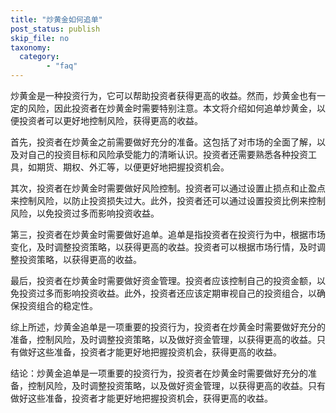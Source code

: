 ```yaml
---
title: "炒黄金如何追单"
post_status: publish
skip_file: no
taxonomy:
  category:
        - "faq"
---
```


炒黄金是一种投资行为，它可以帮助投资者获得更高的收益。然而，炒黄金也有一定的风险，因此投资者在炒黄金时需要特别注意。本文将介绍如何追单炒黄金，以便投资者可以更好地控制风险，获得更高的收益。

首先，投资者在炒黄金之前需要做好充分的准备。这包括了对市场的全面了解，以及对自己的投资目标和风险承受能力的清晰认识。投资者还需要熟悉各种投资工具，如期货、期权、外汇等，以便更好地把握投资机会。

其次，投资者在炒黄金时需要做好风险控制。投资者可以通过设置止损点和止盈点来控制风险，以防止投资损失过大。此外，投资者还可以通过设置投资比例来控制风险，以免投资过多而影响投资收益。

第三，投资者在炒黄金时需要做好追单。追单是指投资者在投资行为中，根据市场变化，及时调整投资策略，以获得更高的收益。投资者可以根据市场行情，及时调整投资策略，以获得更高的收益。

最后，投资者在炒黄金时需要做好资金管理。投资者应该控制自己的投资金额，以免投资过多而影响投资收益。此外，投资者还应该定期审视自己的投资组合，以确保投资组合的稳定性。

综上所述，炒黄金追单是一项重要的投资行为，投资者在炒黄金时需要做好充分的准备，控制风险，及时调整投资策略，以及做好资金管理，以获得更高的收益。只有做好这些准备，投资者才能更好地把握投资机会，获得更高的收益。

结论：炒黄金追单是一项重要的投资行为，投资者在炒黄金时需要做好充分的准备，控制风险，及时调整投资策略，以及做好资金管理，以获得更高的收益。只有做好这些准备，投资者才能更好地把握投资机会，获得更高的收益。
